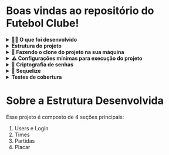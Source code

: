 # Boas vindas ao repositório do Futebol Clube!

<details>
<summary><strong>👨‍💻 O que foi desenvolvido</strong></summary><br />

  O `TFC` é um site informativo sobre partidas e classificações de futebol! ⚽️

  No time de desenvolvimento do `TFC`, seu *squad* ficou responsável por desenvolver uma API (utilizando o método `TDD`) e também integrar *- através do docker-compose -* as aplicações para que elas funcionem consumindo um banco de dados.

  Nesse projeto, você vai construir **um back-end dockerizado utilizando modelagem de dados através do Sequelize**. Seu desenvolvimento deve **respeitar regras de negócio** providas no projeto e **sua API deve ser capaz de ser consumida por um front-end já provido nesse projeto**.

  Para adicionar uma partida é necessário ter um _token_, portanto a pessoa deverá estar logada para fazer as alterações. Teremos um relacionamento entre as tabelas `teams` e `matches` para fazer as atualizações das partidas.

  O seu back-end deverá implementar regras de negócio para popular adequadamente a tabela disponível no front-end que será exibida para a pessoa usuária do sistema.

</details>

<details>
<summary><strong> Estrutura do projeto</strong></summary><br />

1️⃣ **Banco de dados:**
  - Será um container docker MySQL já configurado no docker-compose através de um serviço definido como `db`.

2️⃣ **Back-end:**
 - Será o ambiente que você realizará a maior parte das implementações exigidas.

3️⃣ **Front-end:**
  - O front já está concluído pela @Trybe, não é necessário realizar modificações no mesmo. A única exceção será seu Dockerfile que precisará ser configurado.


</details>

<details>
<summary><strong> 🔰 Fazendo o clone do projeto na sua máquina</strong></summary><br />

  1. Clone o repositório `Usar link SSH`

- Entre na pasta do repositório que você acabou de clonar:
  * `cd pasta-do-repositório`

  2. Instale as dependências [**Caso existam**]
  *`npm install`

  3. Crie uma branch a partir da branch `main`
 - Verifique se você está na branch `main`
  * Exemplo: `git branch`
- Se não estiver, mude para a branch `main`
  * Exemplo: `git checkout main`
- Agora crie uma branch à qual você vai submeter os `commits` do seu projeto

</details>

<details>
<summary><strong> ⚠️ Configurações mínimas para execução do projeto</strong></summary><br />

Na sua máquina você deve ter:

 - Sistema Operacional Distribuição Unix
 - Node versão 16
 - Docker
 - Docker-compose versão >=1.29.2

➡️ O `node` deve ter versão igual ou superior à `16.15.0 LTS`:

➡️ O`docker-compose` deve ter versão igual ou superior à`ˆ1.29.2`:

</details>

<details id='Criptografia-de-senhas'>
<summary><strong>🔐 Criptografia de senhas </strong></summary><br />

⚠️ A biblioteca utilizada para criptografar a senha no banco de dados é a `bcryptjs` [bcryptjs npm](https://www.npmjs.com/package/bcryptjs)⚠️

</details>

<details id='sequelize'>
  <summary><strong>🎲 Sequelize</strong></summary>
  <br/>

  Para o desenvolvimento, o time da Trybe disponibilizou um *Diagrama de Entidade-Relacionamento (DER)* para construir a modelagem do banco de dados.

</details>


<details id='testes-de-cobertura'>
  <summary><strong> Testes de cobertura </strong></summary><br/>

  A construção de testes de cobertura no back-end foi feita em *TypeScript*, utilizando `mocha`, `chai` e `sinon`, na pasta `app/backend/src/tests/`

</details>

</details>

# Sobre a Estrutura Desenvolvida

Esse projeto é composto de 4 seções principais:
1. Users e Login
2. Times
3. Partidas
4. Placar


</details>
